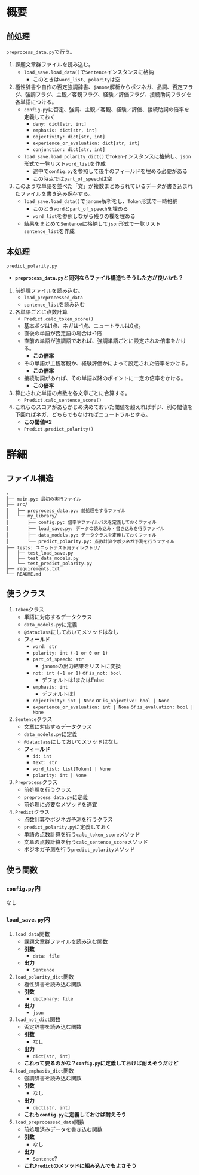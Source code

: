 # 概要
## 前処理
`preprocess_data.py`で行う。
1. 課題文章群ファイルを読み込む。
   - `load_save.load_data()`で`Sentence`インスタンスに格納
     - このときは`word_list`、`polarity`は空
2. 極性辞書や自作の否定強調辞書、`janome`解析からポジネガ、品詞、否定フラグ、強調フラグ、主観／客観フラグ、経験／評価フラグ、接続助詞フラグを各単語につける。
   - `config.py`に否定、強調、主観／客観、経験／評価、接続助詞の倍率を定義しておく
     - `deny: dict[str, int]`
     - `emphasis: dict[str, int]`
     - `objectivity: dict[str, int]`
     - `experience_or_evaluation: dict[str, int]`
     - `conjunction: dict[str, int]`
   - `load_save.load_polarity_dict()`で`Token`インスタンスに格納し、`json`形式で一覧リスト`word_list`を作成
     - 途中で`config.py`を参照して後半のフィールドを埋める必要がある
     - この時点では`part_of_speech`は空
3. このような単語を並べた「文」が複数まとめられているデータが書き込まれたファイルを書き込み保存する。
   - `load_save.load_data()`で`janome`解析をし、`Token`形式で一時格納
     - このとき`word`と`part_of_speech`を埋める
     - `word_list`を参照しながら残りの欄を埋める
   - 結果をまとめて`Sentence`に格納して`json`形式で一覧リスト`sentence_list`を作成
## 本処理
`predict_polarity.py`
- **`preprocess_data.py`と同列ならファイル構造もそうした方が良いかも？**
1. 前処理ファイルを読み込む。
   - `load_preprocessed_data`
   - `sentence_list`を読み込む
2. 各単語ごとに点数計算
   - `Predict.calc_token_score()`
   - 基本ポジは1点、ネガは-1点、ニュートラルは0点。
   - 直後の単語が否定語の場合は-1倍
   - 直前の単語が強調語であれば、強調単語ごとに設定された倍率をかける。
     - **この倍率**
   - その単語が主観客観か、経験評価かによって設定された倍率をかける。
     - **この倍率**
   - 接続助詞があれば、その単語以降のポイントに一定の倍率をかける。
     - **この倍率**
3. 算出された単語の点数を各文章ごとに合算する。
   - `Predict.calc_sentence_score()`
4. これらのスコアがあらかじめ決めておいた閾値を超えればポジ、別の閾値を下回ればネガ、どちらでもなければニュートラルとする。
   - **この閾値×2**
   - `Predict.predict_polarity()`

# 詳細
## ファイル構造
```
.
├── main.py: 最初の実行ファイル
├── src/
│   ├── preprocess_data.py: 前処理をするファイル
│   └── my_library/
│       ├── config.py: 倍率やファイルパスを定義しておくファイル
│       ├── load_save.py: データの読み込み・書き込みを行うファイル
│       ├── data_models.py: データクラスを定義しておくファイル
│       └── predict_polarity.py: 点数計算やポジネガ予測を行うファイル
├── tests: ユニットテスト用ディレクトリ/
│   ├── test_load_save.py
│   ├── test_data_models.py
│   └── test_predict_polarity.py
├── requirements.txt
└── README.md
```

## 使うクラス
1. `Token`クラス
   - 単語に対応するデータクラス
   - `data_models.py`に定義
   - `@dataclass`にしておいてメソッドはなし
   - **フィールド**
     - `word: str`
     - `polarity: int (-1 or 0 or 1)`
     - `part_of_speech: str`
       - `janome`の出力結果をリストに変換
     - `not: int (-1 or 1)` or `is_not: bool`
       - デフォルトは1またはFalse
     - `emphasis: int`
       - デフォルトは1
     - `objectivity: int | None` or `is_objective: bool | None`
     - `experience_or_evaluation: int | None` or `is_evaluation: bool | None`
2. `Sentence`クラス
   - 文章に対応するデータクラス
   - `data_models.py`に定義
   - `@dataclass`にしておいてメソッドはなし
   - **フィールド**
     - `id: int`
     - `text: str`
     - `word_list: list[Token] | None`
     - `polarity: int | None`
3. `Preprocess`クラス
   - 前処理を行うクラス
   - `preprocess_data.py`に定義
   - 前処理に必要なメソッドを適宜
4. `Predict`クラス
   - 点数計算やポジネガ予測を行うクラス
   - `predict_polarity.py`に定義しておく
   - 単語の点数計算を行う`calc_token_score`メソッド
   - 文章の点数計算を行う`calc_sentence_score`メソッド
   - ポジネガ予測を行う`predict_polarity`メソッド

## 使う関数
### `config.py`内
なし
### `load_save.py`内
1. `load_data`関数
   - 課題文章群ファイルを読み込む関数
   - **引数**
     - `data: file`
   - **出力**
     - `Sentence`
2. `load_polarity_dict`関数
   - 極性辞書を読み込む関数
   - **引数**
     - `dictonary: file`
   - **出力**
     - `json`
3. `load_not_dict`関数
   - 否定辞書を読み込む関数
   - **引数**
     - なし
   - **出力**
     - `dict[str, int]`
   - **これって要るのかな？`config.py`に定義しておけば耐えそうだけど**
4. `load_emphasis_dict`関数
   - 強調辞書を読み込む関数
   - **引数**
     - なし
   - **出力**
     - `dict[str, int]`
   - **これも`config.py`に定義しておけば耐えそう**
5. `load_preprocessed_data`関数
   - 前処理済みデータを書き込む関数
   - **引数**
     - なし
   - **出力**
     - `Sentence`?
   - **これ`Predict`のメソッドに組み込んでもよさそう**